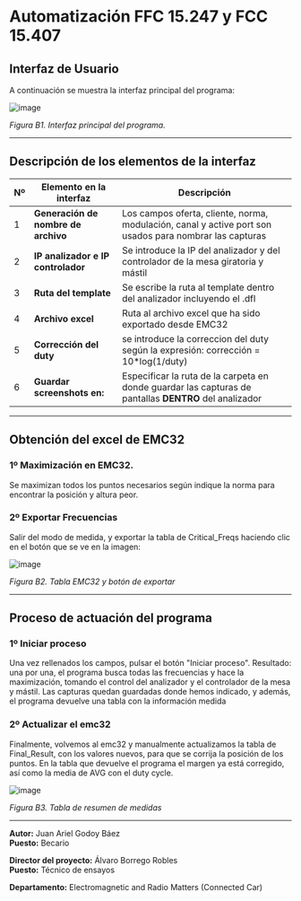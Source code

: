 # Automatización FFC 15.247 y FCC 15.407
## Interfaz de Usuario

A continuación se muestra la interfaz principal del programa:

![image](https://github.com/user-attachments/assets/83358e3f-9c1b-453f-b397-50428729e396)



  
*Figura B1. Interfaz principal del programa.*

---

## Descripción de los elementos de la interfaz

| Nº | Elemento en la interfaz             | Descripción                                                                 |
|----|-------------------------------------|-----------------------------------------------------------------------------|
| 1  | **Generación de nombre de archivo** | Los campos oferta, cliente, norma, modulación, canal y active port son usados para nombrar las capturas                         |
| 2  | **IP analizador e IP controlador**  | Se introduce la IP del analizador y del controlador de la mesa giratoria y mástil|
| 3  | **Ruta del template**          | Se escribe la ruta al template dentro del analizador incluyendo el .dfl                |
| 4  | **Archivo excel**      | Ruta al archivo excel que ha sido exportado desde EMC32             |
| 5  | **Corrección del duty**    | se introduce la correccion del duty según la expresión: corrección = 10*log(1/duty)                          |
| 6  | **Guardar screenshots en:**    | Especificar la ruta de la carpeta en donde guardar las capturas de pantallas **DENTRO** del analizador                          |

---
## Obtención del excel de EMC32
### 1º Maximización en EMC32.
Se maximizan todos los puntos necesarios según indique la norma para encontrar la posición y altura peor. 
### 2º Exportar Frecuencias
Salir del modo de medida, y exportar la tabla de Critical_Freqs haciendo clic en el botón que se ve en la imagen:

![image]([https://github.com/user-attachments/assets/977fae63-518d-41bf-8d35-c10d97d29917](https://github.com/user-attachments/assets/e9fbd9a3-bc80-42b9-80b7-7a7b17678fa9))


*Figura B2. Tabla EMC32 y botón de exportar*

---

## Proceso de actuación del programa
### 1º Iniciar proceso
Una vez rellenados los campos, pulsar el botón "Iniciar proceso".  Resultado: una por una, el programa busca todas las frecuencias y hace la maximización, tomando el control del analizador y el controlador de la mesa y mástil. Las capturas quedan guardadas donde hemos indicado, y además, el programa devuelve una tabla con la información medida

### 2º Actualizar el emc32
Finalmente, volvemos al emc32 y manualmente actualizamos la tabla de Final_Result, con los valores nuevos, para que se corrija la posición de los puntos. En la tabla que devuelve el programa el margen ya está corregido, así como la media de AVG con el duty cycle.

![image](https://github.com/user-attachments/assets/3f1d730f-bbf0-4c9f-bee9-1d0920bc8a86)

*Figura B3. Tabla de resumen de medidas*


---

**Autor:** Juan Ariel Godoy Báez        
**Puesto:** Becario

**Director del proyecto:** Álvaro Borrego Robles          
**Puesto:** Técnico de ensayos

**Departamento:** Electromagnetic and Radio Matters (Connected Car)
